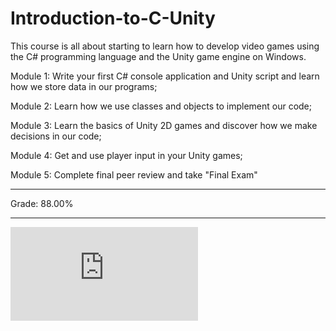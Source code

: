 # Introduction-to-C-Unity
This course is all about starting to learn how to develop video games using the C# programming language and the Unity game engine on Windows.

Module 1: Write your first C# console application and Unity script and learn how we store data in our programs;

Module 2: Learn how we use classes and objects to implement our code;

Module 3: Learn the basics of Unity 2D games and discover how we make decisions in our code;

Module 4: Get and use player input in your Unity games;

Module 5: Complete final peer review and take "Final Exam"

---------------------------------------------------------------------------------------------------------------------------

Grade: 88.00%

---------------------------------------------------------------------------------------------------------------------------

![alt text](https://github.com/npetrelli/Introduction-to-C--Unity/blob/master/certificate.pdf "Certificate")

